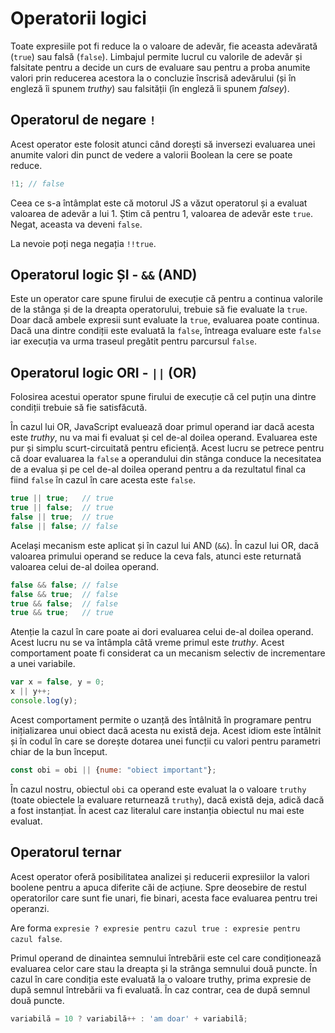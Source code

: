 # Operatorii logici

Toate expresiile pot fi reduce la o valoare de adevăr, fie aceasta adevărată (`true`) sau falsă (`false`). Limbajul permite lucrul cu valorile de adevăr și falsitate pentru a decide un curs de evaluare sau pentru a proba anumite valori prin reducerea acestora la o concluzie înscrisă adevărului (și în engleză îi spunem *truthy*) sau falsității (în engleză îi spunem *falsey*).

## Operatorul de negare `!`

Acest operator este folosit atunci când dorești să inversezi evaluarea unei anumite valori din punct de vedere a valorii Boolean la cere se poate reduce.

```javascript
!1; // false
```

Ceea ce s-a întâmplat este că motorul JS a văzut operatorul și a evaluat valoarea de adevăr a lui 1. Știm că pentru 1, valoarea de adevăr este `true`. Negat, aceasta va deveni `false`.

La nevoie poți nega negația `!!true`.

## Operatorul logic ȘI - `&&` (AND)

Este un operator care spune firului de execuție că pentru a continua valorile de la stânga și de la dreapta operatorului, trebuie să fie evaluate la `true`. Doar dacă ambele expresii sunt evaluate la `true`, evaluarea poate continua. Dacă una dintre condiții este evaluată la `false`, întreaga evaluare este `false` iar execuția va urma traseul pregătit pentru parcursul `false`.

## Operatorul logic ORI - `||` (OR)

Folosirea acestui operator spune firului de execuție că cel puțin una dintre condiții trebuie să fie satisfăcută.

În cazul lui OR, JavaScript evaluează doar primul operand iar dacă acesta este *truthy*, nu va mai fi evaluat și cel de-al doilea operand. Evaluarea este pur și simplu scurt-circuitată pentru eficiență. Acest lucru se petrece pentru că doar evaluarea la `false` a operandului din stânga conduce la necesitatea de a evalua și pe cel de-al doilea operand pentru a da rezultatul final ca fiind `false` în cazul în care acesta este `false`.

```javascript
true || true;   // true
true || false;  // true
false || true;  // true
false || false; // false
```

Același mecanism este aplicat și în cazul lui AND (`&&`). În cazul lui OR, dacă valoarea primului operand se reduce la ceva fals, atunci este returnată valoarea celui de-al doilea operand.

```javascript
false && false; // false
false && true;  // false
true && false;  // false
true && true;   // true
```

Atenție la cazul în care poate ai dori evaluarea celui de-al doilea operand. Acest lucru nu se va întâmpla câtă vreme primul este *truthy*. Acest comportament poate fi considerat ca un mecanism selectiv de incrementare a unei variabile.

```javascript
var x = false, y = 0;
x || y++;
console.log(y);
```

Acest comportament permite o uzanță des întâlnită în programare pentru inițializarea unui obiect dacă acesta nu există deja. Acest idiom este întâlnit și în codul în care se dorește dotarea unei funcții cu valori pentru parametri chiar de la bun început.

```javascript
const obi = obi || {nume: "obiect important"};
```

În cazul nostru, obiectul `obi` ca operand este evaluat la o valoare `truthy` (toate obiectele la evaluare returnează `truthy`), dacă există deja, adică dacă a fost instanțiat. În acest caz literalul care instanția obiectul nu mai este evaluat.

## Operatorul ternar

Acest operator oferă posibilitatea analizei și reducerii expresiilor la valori boolene pentru a apuca diferite căi de acțiune. Spre deosebire de restul operatorilor care sunt fie unari, fie binari, acesta face evaluarea pentru trei operanzi.

Are forma `expresie ? expresie pentru cazul true : expresie pentru cazul false`.

Primul operand de dinaintea semnului întrebării este cel care condiționează evaluarea celor care stau la dreapta și la strânga semnului două puncte. În cazul în care condiția este evaluată la o valoare truthy, prima expresie de după semnul întrebării va fi evaluată. În caz contrar, cea de după semnul două puncte.

```javascript
variabilă = 10 ? variabilă++ : 'am doar' + variabilă;
```
